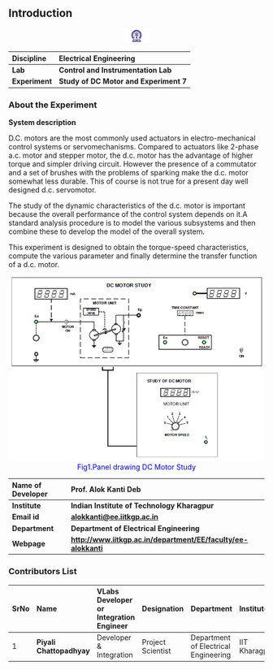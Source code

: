 ## Introduction

<div align="center">
<img src="experiment/images/iitkgp.png" width="10%">
</div>

<b>Discipline | <b> Electrical Engineering 
:--|:--|
<b> Lab | <b> **Control and Instrumentation Lab**
<b> Experiment|     <b> **Study of DC Motor and Experiment 7**


### About the Experiment 
**System description**

D.C. motors are the most commonly used actuators in electro-mechanical control systems or servomechanisms. Compared to actuators like 2-phase a.c. motor and stepper motor, the d.c. motor has the advantage of higher torque and simpler driving circuit. However the presence of a commutator and a set of brushes with the problems of sparking make the d.c. motor somewhat less durable. This of course is not true for a present day well designed d.c. servomotor.
					
The study of the dynamic characteristics of the d.c. motor is important because the overall performance of the control system depends on it.A standard analysis procedure is to model the various subsystems and then combine these to develop the model of the overall system.

This experiment is designed to obtain the torque-speed characteristics, compute the various parameter and finally determine the transfer function of a d.c. motor.			  
			  
<div align="center">
<img class="img-fluid"  src="./experiment/images/dcpanel.png" alt="">
<figcaption style="color:blue">Fig1.Panel drawing DC Motor Study</figcaption>
</div>

<b>Name of Developer | <b> **Prof. Alok Kanti Deb**
:--|:--|
<b> Institute | <b>  **Indian Institute of Technology Kharagpur**
<b> Email id|     <b>  **alokkanti@ee.iitkgp.ac.in**
<b> Department |  **Department of Electrical Engineering**
<b>Webpage| <b> http://www.iitkgp.ac.in/department/EE/faculty/ee-alokkanti

### Contributors List

SrNo | Name | VLabs Developer or Integration Engineer | Designation | Department| Institute
:--|:--|:--|:--|:--|:--|
1 | **Piyali Chattopadhyay** | Developer & Integration | Project Scientist | Department of Electrical Engineering | IIT Kharagpur | 
